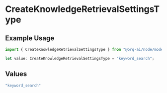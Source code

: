 # CreateKnowledgeRetrievalSettingsType

## Example Usage

```typescript
import { CreateKnowledgeRetrievalSettingsType } from "@orq-ai/node/models/operations";

let value: CreateKnowledgeRetrievalSettingsType = "keyword_search";
```

## Values

```typescript
"keyword_search"
```